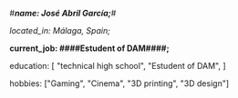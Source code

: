 #_**name: José Abril García;**_#

_located_in: Málaga, Spain;_

**current_job: ####Estudent of DAM####;**

education:
  [
    "technical high school",
    "Estudent of DAM",
  ]
  
hobbies: ["Gaming", "Cinema", "3D printing", "3D design"]
